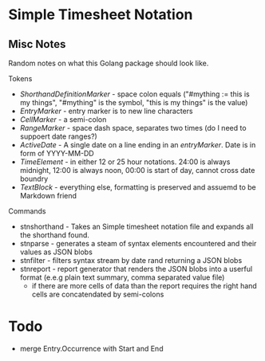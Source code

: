 
# Simple Timesheet Notation


## Misc Notes

Random notes on what this Golang package should look like.

Tokens

+ *ShorthandDefinitionMarker* - space colon equals ("#mything := this is my things", "#mything" is the symbol, "this is my things" is the value) 
+ *EntryMarker* - entry marker is to new line characters
+ *CellMarker* - a semi-colon
+ *RangeMarker* - space dash space, separates two times (do I need to suppoert date ranges?)
+ *ActiveDate* - A single date on a line ending in an *entryMarker*. Date is in form of YYYY-MM-DD
+ *TimeElement* - in either 12 or 25 hour notations. 24:00 is always midnight, 12:00 is always noon, 00:00 is start of day, cannot cross date boundry
+ *TextBlock* - everything else, formatting is preserved and assuemd to be Markdown friend

Commands

+ stnshorthand - Takes an Simple timesheet notation file and expands all the shorthand found.
+ stnparse - generates a steam of syntax elements encountered and their values as JSON blobs
+ stnfilter - filters syntax stream by date rand returning a JSON blobs
+ stnreport - report generator that renders the JSON blobs into a userful format (e.e.g plain text summary, comma separated value file)
  + if there are more cells of data than the report requires the right hand cells are concatendated by semi-colons


# Todo

+ merge Entry.Occurrence with Start and End





